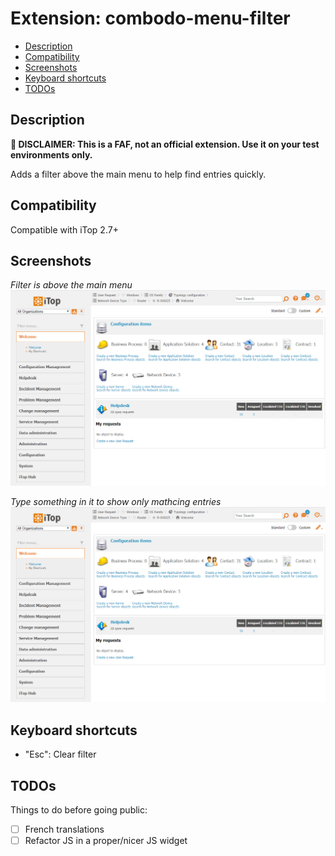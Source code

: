 # Extension: combodo-menu-filter
- [Description](#description)
- [Compatibility](#compatibility)
- [Screenshots](#screenshots)
- [Keyboard shortcuts](#keyboard-shortcuts)
- [TODOs](#todos)

## Description
**📣 DISCLAIMER: This is a FAF, not an official extension. Use it on your test environments only.**

Adds a filter above the main menu to help find entries quickly.

## Compatibility
Compatible with iTop 2.7+

## Screenshots
*Filter is above the main menu*
![](doc/menu-filter-01.png)

*Type something in it to show only mathcing entries*
![](doc/menu-filter-01.png)

## Keyboard shortcuts
- "Esc": Clear filter

## TODOs
Things to do before going public:
- [ ] French translations
- [ ] Refactor JS in a proper/nicer JS widget